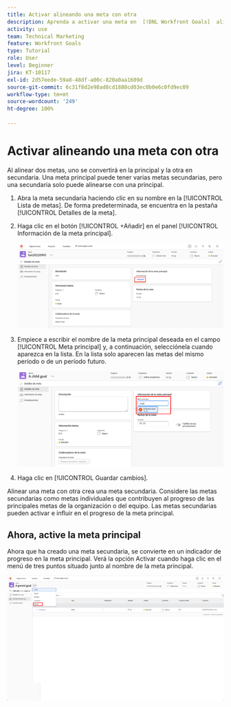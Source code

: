 ```yaml
---
title: Activar alineando una meta con otra
description: Aprenda a activar una meta en  [!DNL Workfront Goals]  alineándola con otra.
activity: use
team: Technical Marketing
feature: Workfront Goals
type: Tutorial
role: User
level: Beginner
jira: KT-10117
exl-id: 2d57eede-59a8-48df-a00c-820a0aa1609d
source-git-commit: 6c31f8d2e98ad8cd1880cd03ec0b0e6c0fd9ec09
workflow-type: tm+mt
source-wordcount: '249'
ht-degree: 100%

---
```


# Activar alineando una meta con otra

Al alinear dos metas, uno se convertirá en la principal y la otra en secundaria. Una meta principal puede tener varias metas secundarias, pero una secundaria solo puede alinearse con una principal.

1. Abra la meta secundaria haciendo clic en su nombre en la [!UICONTROL Lista de metas]. De forma predeterminada, se encuentra en la pestaña [!UICONTROL Detalles de la meta].
1. Haga clic en el botón [!UICONTROL +Añadir] en el panel [!UICONTROL Información de la meta principal].

   ![Captura de pantalla de la pestaña [!UICONTROL Detalles de la meta] ](assets/06-workfront-goals-align-goals.png)

1. Empiece a escribir el nombre de la meta principal deseada en el campo [!UICONTROL Meta principal] y, a continuación, selecciónela cuando aparezca en la lista. En la lista solo aparecen las metas del mismo período o de un período futuro.

   ![Captura de pantalla del panel [!UICONTROL Detalles de la meta] que muestra el panel de [!UICONTROL Información de la meta principal] ](assets/07-workfront-goals-align-to.png)

1. Haga clic en [!UICONTROL Guardar cambios].

Alinear una meta con otra crea una meta secundaria. Considere las metas secundarias como metas individuales que contribuyen al progreso de las principales metas de la organización o del equipo. Las metas secundarias pueden activar e influir en el progreso de la meta principal.

## Ahora, active la meta principal

Ahora que ha creado una meta secundaria, se convierte en un indicador de progreso en la meta principal. Verá la opción Activar cuando haga clic en el menú de tres puntos situado junto al nombre de la meta principal.

![Captura de pantalla que muestra cómo activar la meta principal.](assets/activate-the-parent-goal.png)

